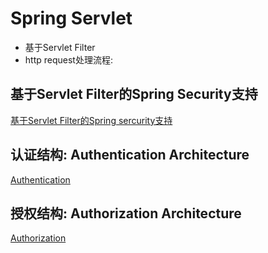 # Spring Servlet

- 基于Servlet Filter
- http request处理流程:

## 基于Servlet Filter的Spring Security支持

[基于Servlet Filter的Spring sercurity支持](springsecurity-common-architecture.md)

## 认证结构: Authentication Architecture

[Authentication](springsecurity-authentication.md)

## 授权结构: Authorization Architecture

[Authorization](springsecurity-authorization.md)
